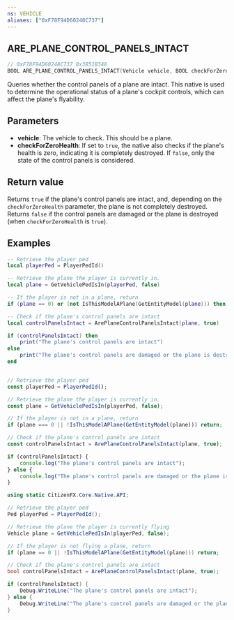 ```yaml
---
ns: VEHICLE
aliases: ["0xF78F94D60248C737"]
---
```

## ARE_PLANE_CONTROL_PANELS_INTACT

```c
// 0xF78F94D60248C737 0x3B51B348
BOOL ARE_PLANE_CONTROL_PANELS_INTACT(Vehicle vehicle, BOOL checkForZeroHealth);
```

Queries whether the control panels of a plane are intact. This native is used to determine the operational status of a plane's cockpit controls, which can affect the plane's flyability.

## Parameters
* **vehicle**: The vehicle to check. This should be a plane.
* **checkForZeroHealth**: If set to `true`, the native also checks if the plane's health is zero, indicating it is completely destroyed. If `false`, only the state of the control panels is considered.

## Return value
Returns `true` if the plane's control panels are intact, and, depending on the `checkForZeroHealth` parameter, the plane is not completely destroyed. Returns `false` if the control panels are damaged or the plane is destroyed (when `checkForZeroHealth` is `true`).

## Examples
```lua
-- Retrieve the player ped
local playerPed = PlayerPedId()

-- Retrieve the plane the player is currently in.
local plane = GetVehiclePedIsIn(playerPed, false)

-- If the player is not in a plane, return
if (plane == 0) or (not IsThisModelAPlane(GetEntityModel(plane))) then return end

-- Check if the plane's control panels are intact
local controlPanelsIntact = ArePlaneControlPanelsIntact(plane, true)

if (controlPanelsIntact) then
    print("The plane's control panels are intact")
else
    print("The plane's control panels are damaged or the plane is destroyed")
end
```

```javascript

// Retrieve the player ped
const playerPed = PlayerPedId();

// Retrieve the plane the player is currently in.
const plane = GetVehiclePedIsIn(playerPed, false);

// If the player is not in a plane, return
if (plane === 0 || !IsThisModelAPlane(GetEntityModel(plane))) return;

// Check if the plane's control panels are intact
const controlPanelsIntact = ArePlaneControlPanelsIntact(plane, true);

if (controlPanelsIntact) {
    console.log("The plane's control panels are intact");
} else {
    console.log("The plane's control panels are damaged or the plane is destroyed");
}
```

```csharp
using static CitizenFX.Core.Native.API;

// Retrieve the player ped
Ped playerPed = PlayerPedId();

// Retrieve the plane the player is currently flying
Vehicle plane = GetVehiclePedIsIn(playerPed, false);

// If the player is not flying a plane, return
if (plane == 0 || !IsThisModelAPlane(GetEntityModel(plane))) return;

// Check if the plane's control panels are intact
bool controlPanelsIntact = ArePlaneControlPanelsIntact(plane, true);

if (controlPanelsIntact) {
    Debug.WriteLine("The plane's control panels are intact");
} else {
    Debug.WriteLine("The plane's control panels are damaged or the plane is destroyed");
}
```